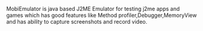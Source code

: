 MobiEmulator is java based J2ME Emulator for testing j2me apps and games which has good features like Method profiler,Debugger,MemoryView and has ability to capture screenshots and record video.